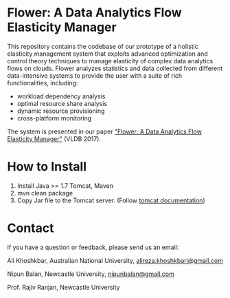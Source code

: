 # Flower: A Data Analytics Flow Elasticity Manager
This repository contains the codebase of our prototype of a holistic elasticity management system that exploits advanced optimization
and control theory techniques to manage elasticity of complex data analytics flows on clouds. Flower analyzes statistics and data collected from 
different data-intensive systems to provide the user with a suite of rich functionalities, including: 
* workload dependency analysis
* optimal resource share analysis 
* dynamic resource provisioning
* cross-platform monitoring

The system is presented in our paper ["Flower: A Data Analytics Flow Elasticity Manager"](http://www.vldb.org/pvldb/vol10/p1893-khoshkbarforoushha.pdf) (VLDB 2017).

# How to Install

1. Install Java >= 1.7 Tomcat, Maven
2. mvn clean package
3. Copy Jar file to the Tomcat server. (Follow [tomcat documentation](https://tomcat.apache.org/tomcat-8.0-doc/deployer-howto.html#Deploying_on_a_running_Tomcat_server))

# Contact

If you have a question or feedback, please send us an email:

Ali Khoshkbar, Australian National University, alireza.khoshkbari@gmail.com

Nipun Balan, Newcastle University, nipunbalan@gmail.com 

Prof. Rajiv Ranjan, Newcastle University 

